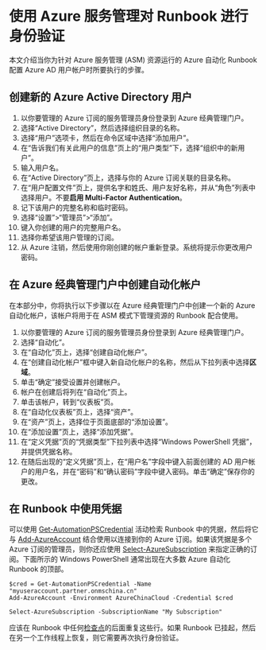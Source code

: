 <properties
   pageTitle="配置 Azure AD 用户帐户 | Azure"
   description="本文介绍如何为 Azure 自动化中的 Runbook 配置 Azure AD 用户帐户凭据，以便向 ARM 进行身份验证。"
   services="automation"
   documentationCenter=""
   authors="MGoedtel"
   manager="jwhit"
   editor="tysonn" />
<tags
   ms.service="automation"
   ms.date="05/10/2016"
   wacn.date="08/11/2016" />

# 使用 Azure 服务管理对 Runbook 进行身份验证

本文介绍当你为针对 Azure 服务管理 (ASM) 资源运行的 Azure 自动化 Runbook 配置 Azure AD 用户帐户时所要执行的步骤。

## 创建新的 Azure Active Directory 用户

1. 以你要管理的 Azure 订阅的服务管理员身份登录到 Azure 经典管理门户。
2. 选择“Active Directory”，然后选择组织目录的名称。
3. 选择“用户”选项卡，然后在命令区域中选择“添加用户”。
4. 在“告诉我们有关此用户的信息”页上的“用户类型”下，选择“组织中的新用户”。
5. 输入用户名。
6. 在“Active Directory”页上，选择与你的 Azure 订阅关联的目录名称。
7. 在“用户配置文件”页上，提供名字和姓氏、用户友好名称，并从“角色”列表中选择用户。不要**启用 Multi-Factor Authentication**。
8. 记下该用户的完整名称和临时密码。
9. 选择“设置”>“管理员”>“添加”。
10. 键入你创建的用户的完整用户名。
11. 选择你希望该用户管理的订阅。
12. 从 Azure 注销，然后使用你刚创建的帐户重新登录。系统将提示你更改用户密码。


## 在 Azure 经典管理门户中创建自动化帐户
在本部分中，你将执行以下步骤以在 Azure 经典管理门户中创建一个新的 Azure 自动化帐户，该帐户将用于在 ASM 模式下管理资源的 Runbook 配合使用。

1. 以你要管理的 Azure 订阅的服务管理员身份登录到 Azure 经典管理门户。
2. 选择“自动化”。
3. 在“自动化”页上，选择“创建自动化帐户”。
4. 在“创建自动化帐户”框中键入新自动化帐户的名称，然后从下拉列表中选择**区域**。
5. 单击“确定”接受设置并创建帐户。
6. 帐户在创建后将列在“自动化”页上。
7. 单击该帐户，转到“仪表板”页。
8. 在“自动化仪表板”页上，选择“资产”。
9. 在“资产”页上，选择位于页面底部的“添加设置”。
10. 在“添加设置”页上，选择“添加凭据”。
11. 在“定义凭据”页的“凭据类型”下拉列表中选择“Windows PowerShell 凭据”，并提供凭据名称。
12. 在随后出现的“定义凭据”页上，在“用户名”字段中键入前面创建的 AD 用户帐户的用户名，并在“密码”和“确认密码”字段中键入密码。单击“确定”保存你的更改。

## 在 Runbook 中使用凭据

可以使用 [Get-AutomationPSCredential](/documentation/articles/automation-credentials/) 活动检索 Runbook 中的凭据，然后将它与 [Add-AzureAccount](http://msdn.microsoft.com/zh-cn/library/azure/dn722528.aspx) 结合使用以连接到你的 Azure 订阅。如果该凭据是多个 Azure 订阅的管理员，则你还应使用 [Select-AzureSubscription](http://msdn.microsoft.com/zh-cn/library/dn495203.aspx) 来指定正确的订阅。下面所示的 Windows PowerShell 通常出现在大多数 Azure 自动化 Runbook 的顶部。

    $cred = Get-AutomationPSCredential -Name "myuseraccount.partner.onmschina.cn"
	Add-AzureAccount -Environment AzureChinaCloud -Credential $cred

	Select-AzureSubscription -SubscriptionName "My Subscription"

应该在 Runbook 中任何[检查点](http://technet.microsoft.com/zh-cn/library/dn469257.aspx#bk_Checkpoints)的后面重复这些行。如果 Runbook 已挂起，然后在另一个工作线程上恢复，则它需要再次执行身份验证。



<!---HONumber=Mooncake_0725_2016-->